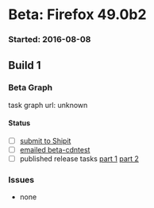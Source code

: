 # Beta: Firefox 49.0b2

### Started: 2016-08-08

## Build 1

### Beta Graph
task graph url: unknown


#### Status
- [ ] [submit to Shipit](https://wiki.mozilla.org/Release:Release_Automation_on_Mercurial:Starting_a_Release#Submit_to_Ship_It)
- [ ] [emailed beta-cdntest](../how-tos/relpro.md#1-email-drivers-re-release-live-on-test-channel)
- [ ] published release tasks [part 1](../how-tos/relpro.md#3-publish-release) [part 2](../how-tos/relpro.md#4-post-release-step)

### Issues
- none


